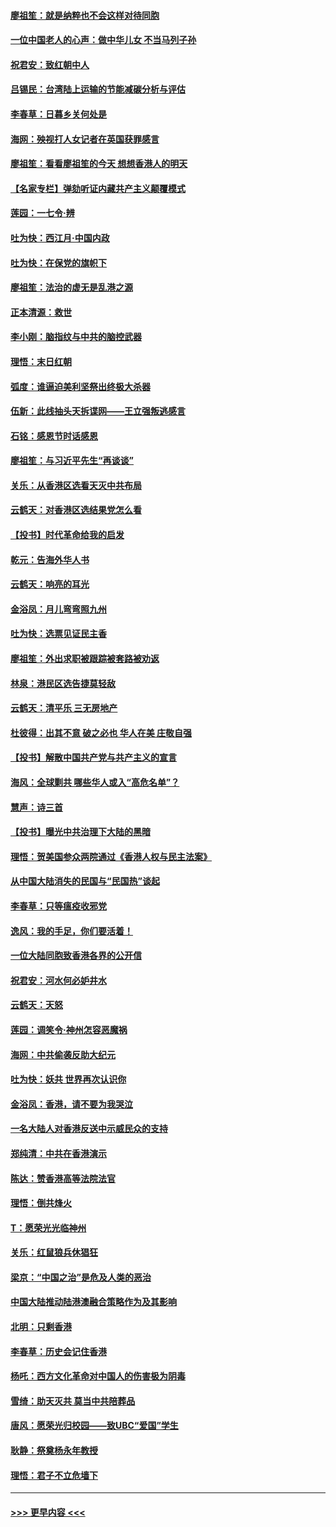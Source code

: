 #### [廖祖笙：就是纳粹也不会这样对待同胞](../pages/nsc993/n11697658.md?t=12041333) 
#### [一位中国老人的心声：做中华儿女 不当马列子孙](../pages/nsc993/n11697525.md?t=12041333) 
#### [祝君安：致红朝中人](../pages/nsc993/n11697518.md?t=12041333) 
#### [吕锡民：台湾陆上运输的节能减碳分析与评估](../pages/nsc993/n11694983.md?t=12041333) 
#### [李春草：日暮乡关何处是](../pages/nsc993/n11694805.md?t=12041333) 
#### [海网：殃视打人女记者在英国获罪感言](../pages/nsc993/n11693832.md?t=12041333) 
#### [廖祖笙：看看廖祖笙的今天 想想香港人的明天](../pages/nsc993/n11693707.md?t=12041333) 
#### [【名家专栏】弹劾听证内藏共产主义颠覆模式](../pages/nsc993/n11693563.md?t=12041333) 
#### [莲园：一七令‧辨](../pages/nsc993/n11692558.md?t=12041333) 
#### [吐为快：西江月·中国内政](../pages/nsc993/n11692071.md?t=12041333) 
#### [吐为快：在保党的旗帜下](../pages/nsc993/n11691188.md?t=12041333) 
#### [廖祖笙：法治的虚无是乱港之源](../pages/nsc993/n11690605.md?t=12041333) 
#### [正本清源：救世](../pages/nsc993/n11689134.md?t=12041333) 
#### [李小刚：脑指纹与中共的脑控武器](../pages/nsc993/n11688900.md?t=12041333) 
#### [理悟：末日红朝](../pages/nsc993/n11688829.md?t=12041333) 
#### [弧度：谁逼迫美利坚祭出终极大杀器](../pages/nsc993/n11688735.md?t=12041333) 
#### [伍新：此线抽头天拆谍网——王立强叛逃感言](../pages/nsc993/n11687981.md?t=12041333) 
#### [石铭：感恩节时话感恩](../pages/nsc993/n11687568.md?t=12041333) 
#### [廖祖笙：与习近平先生“再谈谈”](../pages/nsc993/n11687005.md?t=12041333) 
#### [关乐：从香港区选看天灭中共布局](../pages/nsc993/n11686647.md?t=12041333) 
#### [云鹤天：对香港区选结果党怎么看](../pages/nsc993/n11686216.md?t=12041333) 
#### [【投书】时代革命给我的启发](../pages/nsc993/n11684287.md?t=12041333) 
#### [乾元：告海外华人书](../pages/nsc993/n11684044.md?t=12041333) 
#### [云鹤天：响亮的耳光](../pages/nsc993/n11684254.md?t=12041333) 
#### [金浴凤：月儿弯弯照九州](../pages/nsc993/n11684231.md?t=12041333) 
#### [吐为快：选票见证民主香](../pages/nsc993/n11684206.md?t=12041333) 
#### [廖祖笙：外出求职被跟踪被套路被劝返](../pages/nsc993/n11683874.md?t=12041333) 
#### [林泉：港民区选告捷莫轻敌](../pages/nsc993/n11683930.md?t=12041333) 
#### [云鹤天：清平乐 三无房地产](../pages/nsc993/n11681521.md?t=12041333) 
#### [杜彼得：出其不意 破之必也 华人在美 庄敬自强](../pages/nsc993/n11679554.md?t=12041333) 
#### [【投书】解散中国共产党与共产主义的宣言](../pages/nsc993/n11679177.md?t=12041333) 
#### [海风：全球剿共 哪些华人或入“高危名单”？](../pages/nsc993/n11678617.md?t=12041333) 
#### [慧声：诗三首](../pages/nsc993/n11678848.md?t=12041333) 
#### [【投书】曝光中共治理下大陆的黑暗](../pages/nsc993/n11678674.md?t=12041333) 
#### [理悟：贺美国参众两院通过《香港人权与民主法案》](../pages/nsc993/n11678104.md?t=12041333) 
#### [从中国大陆消失的民国与“民国热”谈起](../pages/nsc993/n11678075.md?t=12041333) 
#### [李春草：只等瘟疫收邪党](../pages/nsc993/n11677308.md?t=12041333) 
#### [逸风：我的手足，你们要活着！](../pages/nsc993/n11676352.md?t=12041333) 
#### [一位大陆同胞致香港各界的公开信](../pages/nsc993/n11675761.md?t=12041333) 
#### [祝君安：河水何必妒井水](../pages/nsc993/n11675746.md?t=12041333) 
#### [云鹤天：天怒](../pages/nsc993/n11675718.md?t=12041333) 
#### [莲园：调笑令‧神州怎容恶魔祸](../pages/nsc993/n11675648.md?t=12041333) 
#### [海网：中共偷袭反助大纪元](../pages/nsc993/n11673515.md?t=12041333) 
#### [吐为快：妖共 世界再次认识你](../pages/nsc993/n11673506.md?t=12041333) 
#### [金浴凤：香港，请不要为我哭泣](../pages/nsc993/n11673248.md?t=12041333) 
#### [一名大陆人对香港反送中示威民众的支持](../pages/nsc993/n11672615.md?t=12041333) 
#### [郑纯清：中共在香港演示](../pages/nsc993/n11670539.md?t=12041333) 
#### [陈达：赞香港高等法院法官](../pages/nsc993/n11669542.md?t=12041333) 
#### [理悟：倒共烽火](../pages/nsc993/n11668844.md?t=12041333) 
#### [T：愿荣光光临神州](../pages/nsc993/n11668421.md?t=12041333) 
#### [关乐：红鼠狼兵休猖狂](../pages/nsc993/n11668378.md?t=12041333) 
#### [梁京：“中国之治”是危及人类的恶治](../pages/nsc993/n11668328.md?t=12041333) 
#### [中国大陆推动陆港澳融合策略作为及其影响](../pages/nsc993/n11668157.md?t=12041333) 
#### [北明：只剩香港](../pages/nsc993/n11668002.md?t=12041333) 
#### [李春草：历史会记住香港](../pages/nsc993/n11667927.md?t=12041333) 
#### [杨吒：西方文化革命对中国人的伤害极为阴毒](../pages/nsc993/n11664521.md?t=12041333) 
#### [雪绮：助天灭共 莫当中共陪葬品](../pages/nsc993/n11662650.md?t=12041333) 
#### [唐风：愿荣光归校园——致UBC“爱国”学生](../pages/nsc993/n11662194.md?t=12041333) 
#### [耿静：祭奠杨永年教授](../pages/nsc993/n11662514.md?t=12041333) 
#### [理悟：君子不立危墙下](../pages/nsc993/n11662172.md?t=12041333) 

----
#### [ >>> 更早内容 <<< ](../indexes/nsc993-earlier.md)
